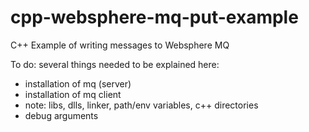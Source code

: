 # cpp-websphere-mq-put-example
C++ Example of writing messages to Websphere MQ

To do: several things needed to be explained here:
- installation of mq (server)
- installation of mq client
- note: libs, dlls, linker, path/env variables, c++ directories
- debug arguments